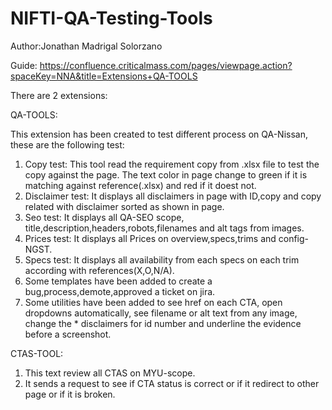 # NIFTI-QA-Testing-Tools

Author:Jonathan Madrigal Solorzano

Guide: https://confluence.criticalmass.com/pages/viewpage.action?spaceKey=NNA&title=Extensions+QA-TOOLS 

There are 2 extensions:

QA-TOOLS:

This extension has been created to test different process on QA-Nissan, these are the following test:
1. Copy test: This tool read the requirement copy from .xlsx file to test the copy against the page. The text color in page change to green if it is matching against reference(.xlsx) and red if it doest not.
2. Disclaimer test: It displays all disclaimers in page with ID,copy and copy related with disclaimer sorted as shown in page.
3. Seo test: It displays all QA-SEO scope, title,description,headers,robots,filenames and alt tags from images.
4. Prices test: It displays all Prices on overview,specs,trims and config-NGST.
5. Specs test: It displays all availability from each specs on each trim according with references(X,O,N/A).
6. Some templates have been added to create a bug,process,demote,approved a ticket on jira.
7.  Some utilities have been added to see href on each CTA, open dropdowns automatically, see filename or alt text from any image, change the * disclaimers for id number and underline the evidence before a screenshot.

CTAS-TOOL:

1. This text review all CTAS on MYU-scope.
2. It sends a request to see if CTA status is correct or if it redirect to other page or if it is broken.


